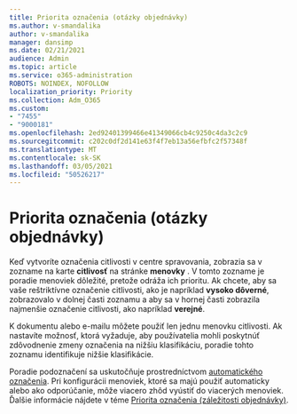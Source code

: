 ```yaml
---
title: Priorita označenia (otázky objednávky)
ms.author: v-smandalika
author: v-smandalika
manager: dansimp
ms.date: 02/21/2021
audience: Admin
ms.topic: article
ms.service: o365-administration
ROBOTS: NOINDEX, NOFOLLOW
localization_priority: Priority
ms.collection: Adm_O365
ms.custom:
- "7455"
- "9000181"
ms.openlocfilehash: 2ed92401399466e41349066cb4c9250c4da3c2c9
ms.sourcegitcommit: c202c0df2d141e63f4f7eb13a56efbfc2f57348f
ms.translationtype: MT
ms.contentlocale: sk-SK
ms.lasthandoff: 03/05/2021
ms.locfileid: "50526217"
---
```

# <a name="label-priority-order-matters"></a>Priorita označenia (otázky objednávky)

Keď vytvoríte označenia citlivosti v centre spravovania, zobrazia sa v zozname na karte **citlivosť** na stránke **menovky** . V tomto zozname je poradie menoviek dôležité, pretože odráža ich prioritu. Ak chcete, aby sa vaše reštriktívne označenie citlivosti, ako je napríklad **vysoko dôverné**, zobrazovalo v dolnej časti zoznamu a aby sa v hornej časti zobrazila najmenšie označenie citlivosti, ako napríklad **verejné**.

K dokumentu alebo e-mailu môžete použiť len jednu menovku citlivosti. Ak nastavíte možnosť, ktorá vyžaduje, aby používatelia mohli poskytnúť zdôvodnenie zmeny označenia na nižšiu klasifikáciu, poradie tohto zoznamu identifikuje nižšie klasifikácie.

Poradie podoznačení sa uskutočňuje prostredníctvom [automatického označenia](https://docs.microsoft.com/microsoft-365/compliance/apply-sensitivity-label-automatically). Pri konfigurácii menoviek, ktoré sa majú použiť automaticky alebo ako odporúčanie, môže viacero zhôd vyústiť do viacerých menoviek. Ďalšie informácie nájdete v téme [Priorita označenia (záležitosti objednávky)](https://docs.microsoft.com/microsoft-365/compliance/sensitivity-labels).
